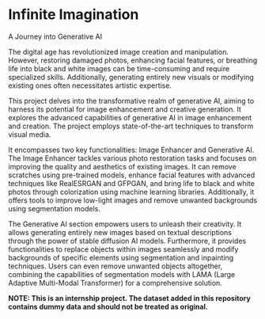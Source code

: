 # Infinite Imagination
A Journey into Generative AI

The digital age has revolutionized image creation and manipulation. However, restoring damaged photos, enhancing facial features, or breathing life into black and white images can be time-consuming and require specialized skills. Additionally, generating entirely new visuals or modifying existing ones often necessitates artistic expertise.

This project delves into the transformative realm of generative AI, aiming to harness its potential for image enhancement and creative generation.
It explores the advanced capabilities of generative AI in image enhancement and creation. The project employs state-of-the-art techniques to transform visual media. 

It encompasses two key functionalities: Image Enhancer and Generative AI. The Image Enhancer tackles various photo restoration tasks and focuses on improving the quality and aesthetics of existing images. It can remove scratches using pre-trained models, enhance facial features with advanced techniques like RealESRGAN and GFPGAN, and bring life to black and white photos through colorization using machine learning libraries. Additionally, it offers tools to improve low-light images and remove unwanted backgrounds using segmentation models. 

The Generative AI section empowers users to unleash their creativity. It allows generating entirely new images based on textual descriptions through the power of stable diffusion AI models. Furthermore, it provides functionalities to replace objects within images seamlessly and modify backgrounds of specific elements using segmentation and inpainting techniques. Users can even remove unwanted objects altogether, combining the capabilities of segmentation models with LAMA (Large Adaptive Multi-Modal Transformer) for a comprehensive solution.

**NOTE: This is an internship project. The dataset added in this repository contains dummy data and should not be treated as original.**
